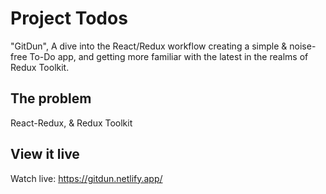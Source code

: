 # Project Todos

"GitDun", A dive into the React/Redux workflow creating a simple & noise-free To-Do app, and getting more familiar with the latest in the realms of Redux Toolkit.

## The problem

React-Redux, & Redux Toolkit

## View it live

Watch live: https://gitdun.netlify.app/
